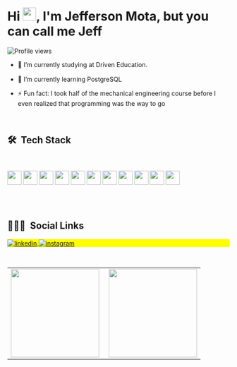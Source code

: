 <!-- <img align="right" height="590em" src="https://raw.githubusercontent.com/gist/maykbrito/618ef18e3bbb7cdfd200f3a4fc1aabc6/raw/201d47c76006c99fe0dc55ea92e76bdca5537f08/githubcard.svg"/> -->
<h1 align="left">Hi <img src="https://raw.githubusercontent.com/kaueMarques/kaueMarques/master/hi.gif" width="30px">, I'm Jefferson Mota, but you can call me Jeff</h1>
<p align="left"> <img src="https://komarev.com/ghpvc/?username=JeffMota&color=blue" alt="Profile views" /> </p>


- 🔭 I’m currently studying at Driven Education.

- 🌱 I’m currently learning PostgreSQL <img height="16" width="16" src="https://cdn.simpleicons.org/postgresql/#33bd11" />

- ⚡ Fun fact: I took half of the mechanical engineering course before I even realized that programming was the way to go


<br>

## 🛠 &nbsp;Tech Stack

<!-- ![React](https://img.shields.io/badge/-React-05122A?style=flat&logo=react)&nbsp;
![Node.js](https://img.shields.io/badge/-Node.js-05122A?style=flat&logo=node.js)&nbsp;
![JavaScript](https://img.shields.io/badge/-JavaScript-05122A?style=flat&logo=javascript)&nbsp;
![HTML](https://img.shields.io/badge/-HTML-05122A?style=flat&logo=HTML5)&nbsp;
![CSS](https://img.shields.io/badge/-CSS-05122A?style=flat&logo=CSS3&logoColor=1572B6)&nbsp;
![Git](https://img.shields.io/badge/-Git-05122A?style=flat&logo=git)&nbsp;
![GitHub](https://img.shields.io/badge/-GitHub-05122A?style=flat&logo=github)&nbsp;-->
<br>
<p float="left">
  <img height="32" width="32" src="https://cdn.simpleicons.org/html5/E34F26" />
  <img height="32" width="32" src="https://cdn.simpleicons.org/css3/1572B6" />
  <img height="32" width="32" src="https://cdn.simpleicons.org/javascript/F7DF1E" />
  <img height="32" width="32" src="https://cdn.simpleicons.org/react/61DAFB" />
  <img height="32" width="32" src="https://cdn.simpleicons.org/axios/5A29E4" />
  <img height="32" width="32" src="https://cdn.simpleicons.org/git/F05032" />
  <img height="32" width="32" src="https://cdn.simpleicons.org/github/white" />
  <img height="32" width="32" src="https://cdn.simpleicons.org/nodedotjs/09eb15" />
  <img height="32" width="32" src="https://cdn.simpleicons.org/mongodb/#33bd11" />
  <img height="32" width="32" src="https://cdn.simpleicons.org/postgresql/#33bd11" />
  <img height="32" width="32" src="https://cdn.simpleicons.org/python/1E90FF" />
</p>

<br><br>

## 👨🏽‍🦲 &nbsp;Social Links

<p align="left" style="background:yellow">
<a href="https://www.linkedin.com/in/jefferson-mota-4bb345193/" target="_blank">
  <img align="center" src="https://img.shields.io/badge/-JeffMota-05122A?style=flat&logo=linkedin" alt="linkedin"/>
</a>
<a href="https://www.instagram.com/jeffe.mota/" target="_blank">
 <img align="center" src="https://img.shields.io/badge/-jeffe.mota-05122A?style=flat&logo=instagram" alt="instagram"/>
</a>
</p>
<br>
<center>
  <table>
    <tr>
        <td><img height="200em" align="left" src="https://github-readme-stats.vercel.app/api/top-langs/?username=jeffMota&layout=compact&theme=vision-friendly-dark" /></td>
        <td> <img height="200em" align="right" src="https://github-readme-stats.vercel.app/api?username=jeffMota&show_icons=true&show_icons=true&theme=vision-friendly-dark&count_private=true" /></td>
    </tr>  
  </table>
</center>


<!--
**maykbrito/maykbrito** is a ✨ _special_ ✨ repository because its `README.md` (this file) appears on your GitHub profile.

Here are some ideas to get you started:

- 🔭 I’m currently working on ...
- 🌱 I’m currently learning ...
- 👯 I’m looking to collaborate on ...
- 🤔 I’m looking for help with ...
- 💬 Ask me about ...
- 📫 How to reach me: ...
- 😄 Pronouns: ...
- ⚡ Fun fact: ...
-->
